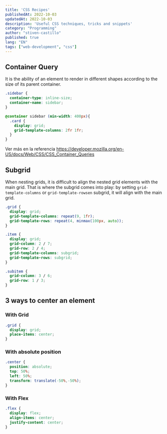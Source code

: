 ```yaml
---
title: 'CSS Recipes'
publishedAt: 2022-10-03
updatedAt: 2022-10-03
description: 'Useful CSS techniques, tricks and snippets'
category: "Programming"
author: "stiven-castillo"
published: true
lang: "EN"
tags: ["web-development", "css"]
---
```


## Container Query

It is the ability of an element to render in different shapes according to the size of its parent container.

```css
.sidebar {
  container-type: inline-size;
  container-name: sidebar;
}
```
```css
@container sidebar (min-width: 400px){
  .card {
    display: grid;
    grid-template-columns: 2fr 1fr;
  }
}
```
Ver más en la referencia https://developer.mozilla.org/en-US/docs/Web/CSS/CSS_Container_Queries


## Subgrid

When nesting grids, it is difficult to align the nested grid elements with the main grid. That is where the subgrid comes into play: by setting `grid-template-columns` or `grid-template-rowsen` subgrid, it will align with the main grid.

```css
.grid {
  display: grid;
  grid-template-columns: repeat(9, 1fr);
  grid-template-rows: repeat(4, minmax(100px, auto));
}

.item {
  display: grid;
  grid-column: 2 / 7;
  grid-row: 2 / 4;
  grid-template-columns: subgrid;
  grid-template-rows: subgrid;
}

.subitem {
  grid-column: 3 / 6;
  grid-row: 1 / 3;
}
```

## 3 ways to center an element

### With Grid

```css
.grid {
  display: grid;
  place-items: center;
}
```

### With absolute position

```css
.center {
  position: absolute;
  top: 50%;
  left: 50%;
  transform: translate(-50%,-50%);
}
```

### With Flex

```css
.flex {
  display: flex;
  align-items: center;
  justify-content: center;
}
```